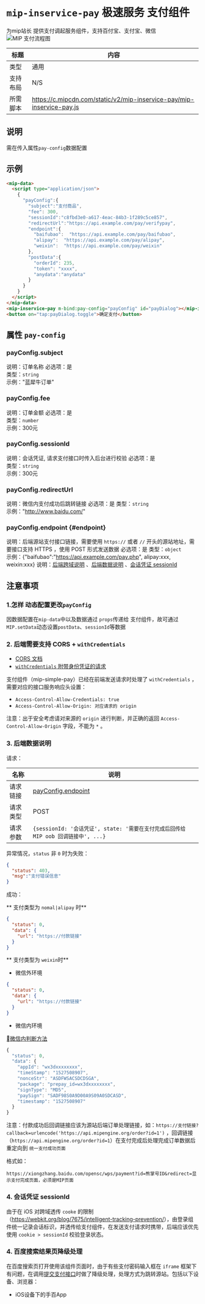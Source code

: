# `mip-inservice-pay` 极速服务 支付组件

为mip站长 提供支付调起服务组件，支持百付宝、支付宝、微信
![MIP 支付流程图](https://user-images.githubusercontent.com/7043799/41702452-c470f1f8-7562-11e8-82a1-b9accf41f3ff.png)

标题|内容
----|----
类型|通用
支持布局|N/S
所需脚本|https://c.mipcdn.com/static/v2/mip-inservice-pay/mip-inservice-pay.js

## 说明
需在传入属性`pay-config`数据配置

## 示例

```html
<mip-data>
  <script type="application/json">
    {
      "payConfig":{
        "subject":"支付商品",
        "fee": 300,
        "sessionId":"c8fbd3e0-a617-4eac-84b3-1f289c5ce857",
        "redirectUrl":"https://api.example.com/pay/verifypay",
        "endpoint":{
          "baifubao":  "https://api.example.com/pay/baifubao",
          "alipay":  "https://api.example.com/pay/alipay",
          "weixin":  "https://api.example.com/pay/weixin"
        },
        "postData":{
          "orderId": 235,
          "token": "xxxx",
          "anydata":"anydata"
        }
      }
    }
  </script>
</mip-data>
<mip-inservice-pay m-bind:pay-config="payConfig" id="payDialog"></mip-inservice-pay>
<button on="tap:payDialog.toggle">确定支付</button>
```

## 属性 `pay-config`
### payConfig.subject
说明：订单名称
必选项：是  
类型：`string`  
示例："蓝犀牛订单"

### payConfig.fee
说明：订单金额
必选项：是  
类型：`number`  
示例：300元


### payConfig.sessionId
说明：会话凭证, 请求支付接口时传入后台进行校验
必选项：是  
类型：`string`  
示例：300元

### payConfig.redirectUrl 
说明：微信内支付成功后跳转链接
必选项：是
类型：`string`  
示例："http://www.baidu.com/"

### payConfig.endpoint  {#endpoint}
说明：后端源站支付接口链接，需要使用 `https://` 或者 `//` 开头的源站地址，需要接口支持 HTTPS ，使用 POST 形式发送数据 
必选项：是
类型：`object`  
示例：{"baifubao":"https://api.example.com/pay.php", alipay:xxx, weixin:xxx}
说明：[后端跨域说明](#cors) 、[后端数据说明](#data) 、[会话凭证 sessionId](#sessionId)



## 注意事项

### 1.怎样 动态配置更改`payConfig`
因数据配置在`mip-data`中以及数据通过 `props`传递给 支付组件，故可通过 `MIP.setData`动态设置`postData`、`sessionId`等数据

<a id="cors" name="cors" href="#cors"></a>
### 2. 后端需要支持 CORS + `withCredentials`

- [CORS 文档](https://developer.mozilla.org/zh-CN/docs/Web/HTTP/Access_control_CORS)
- [`withCredentials` 附带身份凭证的请求](https://developer.mozilla.org/zh-CN/docs/Web/HTTP/Access_control_CORS#%E9%99%84%E5%B8%A6%E8%BA%AB%E4%BB%BD%E5%87%AD%E8%AF%81%E7%9A%84%E8%AF%B7%E6%B1%82)

支付组件（mip-simple-pay）已经在前端发送请求时处理了 `withCredentials` ，需要对应的接口服务响应头设置：

- `Access-Control-Allow-Credentials: true`
- `Access-Control-Allow-Origin: 对应请求的 origin`

注意：出于安全考虑请对来源的 `origin` 进行判断，并正确的返回 `Access-Control-Allow-Origin` 字段，不能为 `*` 。

<a id="data" name="data" href="#data"></a>
### 3. 后端数据说明
请求：

名称 | 说明
--- | ---
请求链接 | [payConfig.endpoint](#endpoint)
请求类型 | POST
请求参数 | `{sessionId: '会话凭证', state: '需要在支付完成后回传给 MIP oob 回调链接中', ...}`

异常情况，`status` 非 `0` 时为失败：
```json
{
  "status": 403,
  "msg":"支付错误信息"
}
```

成功：

** 支付类型为 `nomal|alipay` 时**

```json
{
  "status": 0,
  "data": {
    "url": "https://付款链接"
  }
}
```

** 支付类型为 `weixin`时**

- 微信外环境
```json
{
  "status": 0,
  "data": {
    "url": "https://付款链接"
  }
}
```

- 微信内环境

[微信内判断方法](https://pay.weixin.qq.com/wiki/doc/api/jsapi.php?chapter=7_5)
```javascript
{
  "status": 0,
  "data": {
    "appId": "wx3dxxxxxxxx",
    "timeStamp": "1527508907",
    "nonceStr": "ASDFWSACSDCDSGA",
    "package": "prepay_id=wx3dxxxxxxxx",
    "signType": "MD5",
    "paySign": "SADF98S0A9D00A9S09A0SDCASD",
    "timestamp": "1527508907"
  }
}
```

注意：付款成功后回调链接应该为源站后端订单处理链接，如：`https://支付链接?callback=urlencode('https://api.mipengine.org/order?id=1')` ，回调链接（`https://api.mipengine.org/order?id=1`）在支付完成后处理完成订单数据后重定向到 `统一支付成功页面`

格式如：
```
https://xiongzhang.baidu.com/opensc/wps/payment?id=熊掌号ID&redirect=显示支付完成页面，必须是MIP页面
```


<a id="sessionId" name="sessionId" href="#sessionId"></a>
### 4. 会话凭证 sessionId

由于在 iOS 对跨域透传 `cooke` 的限制（<https://webkit.org/blog/7675/intelligent-tracking-prevention/>），由登录组件统一记录会话标识，并透传给支付组件，在发送支付请求时携带，后端应该优先使用 `cookie > sessionId` 校验登录状态。

### 4. 百度搜索结果页降级处理

在百度搜索页打开使用该组件页面时，由于有些支付密码输入框在 `iframe` 框架下有问题，在调用[提交支付接口](#action-pay)时做了降级处理，处理方式为跳转源站。包括以下设备、浏览器：
- iOS设备下的手百App
